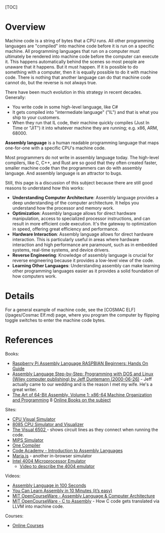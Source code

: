 <!--
DESCRIPTION: Learn about assembly language - the human-readable programming language that maps directly to machine code, and why understanding it remains valuable for modern programmers.
-->

[TOC]

# Overview

Machine code is a string of bytes that a CPU runs. All other programming languages are "compiled" into machine code before it is run on a specific machine. All programming languages that run on a computer must ultimately be rendered into machine code before the computer can execute it. This happens automatically behind the scenes so most people are unaware that it happens. But it must happen. If it is possible to do something with a computer, then it is equally possible to do it with machine code. There is nothing that another language can do that machine code cannot do, but the reverse is not always true.

There have been much evolution in this strategy in recent decades. Generally:

* You write code in some high-level language, like C#
* It gets compiled into "intermediate language" ("IL") and that is what you ship to your customers.
* When they run that IL code, their machine quickly compiles (Just In Time or "JIT") it into whatever machine they are running; e.g. x86, ARM, 68000.

**Assembly language** is a human readable programming language that maps one-for-one with a specific CPU's machine code.

Most programmers do not write in assembly language today. The high-level compilers, like C, C++, and Rust are so good that they often created faster, smaller machine code than the programmers can do with assembly language. And assembly language is an attractor to bugs.

Still, this page is a discussion of this subject because there are still good reasons to understand how this works:

* **Understanding Computer Architecture**: Assembly language provides a deep understanding of the computer architecture. It helps you understand how the processor and memory work.
* **Optimization**: Assembly language allows for direct hardware manipulation, access to specialized processor instructions, and can result in more efficient code execution. It's the gateway to optimization in speed, offering great efficiency and performance.
* **Hardware Interaction**: Assembly language allows for direct hardware interaction. This is particularly useful in areas where hardware interaction and high performance are paramount, such as in embedded systems, real-time systems, and device drivers.
* **Reverse Engineering**: Knowledge of assembly language is crucial for reverse engineering because it provides a low-level view of the code.
* **Learning Other Languages**: Understanding assembly can make learning other programming languages easier as it provides a solid foundation of how computers work.


# Details

For a general example of machine code, see the [COSMAC ELF](/pages/Cosmac Elf.md) page, where you program the computer by flipping toggle switches to enter the machine code bytes.


# References

Books:

* [Raspberry Pi Assembly Language RASPBIAN Beginners: Hands On Guide](https://www.amazon.com/Raspberry-Assembly-Language-RASPBIAN-Beginners/dp/1492135283)
* [Assembly Language Step-by-Step: Programming with DOS and Linux (Wiley computer publishing) by Jeff Duntemann (2000-06-26)](https://www.amazon.com/Assembly-Language-Step-Step-Programming/dp/B019TM7PES) - Jeff actually came to our wedding and is the reason I met my wife. He's a great writer.
* [The Art of 64-Bit Assembly, Volume 1: x86-64 Machine Organization and Programming](https://www.amazon.com/Art-64-Bit-Assembly-Language/dp/1718501080)
8 [Online Books on the subject](https://gitconnected.com/learn/assembly-language)

Sites:

* [CPU Visual Simulator](https://cpuvisualsimulator.github.io/)
* [8085 CPU Simulator and Visualizer](https://www.sim8085.com/)
* [The Visual 6502 ](http://www.visual6502.org/JSSim/index.html) - shows circuit lines as they connect when running the code.
* [MIPS Simulator](https://visualmips.github.io/)
* [One Compiler](https://onecompiler.com/assembly)
* [Code Academy - Introduction to Assembly Languages](https://www.codecademy.com/learn/computer-architecture-assembly-language)
* [Maria.js](https://marie.js.org/?addition) - another in-browser simulator
* [Intel 4004 Microprocessor Emulator](http://e4004.szyc.org/)
  * [Video to describe the 4004 emulator](https://www.youtube.com/watch?v=1JJbZ5kIBFE)

Videos:

* [Assembly Language in 100 Seconds](https://www.youtube.com/watch?v=4gwYkEK0gOk)
* [You Can Learn Assembly in 10 Minutes (it’s easy)](https://www.youtube.com/watch?v=jPDiaZS-2ok)
* [MIT OpenCourseWare - Assembly Language & Computer Architecture](https://www.youtube.com/watch?v=L1ung0wil9Y)
* [MIT OpenCourseWare - C to Assembly](https://www.youtube.com/watch?v=wt7a5BOztuM) - How C code gets translated via LLVM into machine code.

Courses:

* [Online Courses](https://www.classcentral.com/report/best-assembly-courses/)